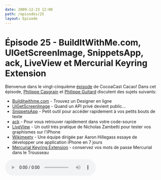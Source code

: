 ```yaml
---
date: 2009-12-23 12:00
path: /episodes/25
layout: Episode
---
```

# Épisode 25 - BuildItWithMe.com, UIGetScreenImage, SnippetsApp, ack, LiveView et Mercurial Keyring Extension
<p>Bienvenue dans le vingt-cinquième <a href="https://archive.org/download/cacaocast/cacaocast_25.mp3" title="CocoaCast Cacao Episode 25">épisode</a> de CocoaCast Cacao! Dans cet épisode, <a href="http://www.twitter.com/philippec" title="Philippe Casgrain sur Twitter">Philippe Casgrain</a> et <a href="http://www.twitter.com/philippeguitard" title="Philippe Guitard sur Twitter">Philippe Guitard</a> discutent des sujets suivants:</p>
<ul><li><a href="http://builditwith.me/" title="Builditwithme.com">Builditwithme.com</a> - Trouvez un Designer en ligne</li>
<li><a href="https://devforums.apple.com/message/149553" title="UIGetScreenImage">UIGetScreenImage</a> - Quand un API privé devient public&hellip;</li>
<li><a href="http://www.snippetsapp.com/" title="SnippetsApp">SnippetsApp</a> - Petit outil pour accéder rapidement à vos petits bouts de texte</li>
<li><a href="http://betterthangrep.com/" title="ack">ack</a> - Pour vous retrouver rapidement dans votre code-source</li>
<li><a href="http://www.zambetti.com/projects/liveview/" title="LiveView">LiveView</a> - Un outil très pratique de Nicholas Zambetti pour tester vos graphismes sur l'iPhone</li>
<li><a href="http://commandguru.com/" title="Wikimeety">Wikimeety</a> - Une équipe dirigée par Aaron Hillegass essaye de développer une application iPhone en 7 jours</li>
<li><a href="http://bitbucket.org/Mekk/mercurial_keyring/" title="Mercurial Keyring Extension">Mercurial Keyring Extension</a> - conservez vos mots de passe Mercurial dans le Trousseau</li>
</ul>
<p><audio controls><source src="https://archive.org/download/cacaocast/cacaocast_25.mp3" type="audio/mpeg"><source src="https://archive.org/download/cacaocast/cacaocast_25.mp3" type="audio/mp4">Votre navigateur ne supporte pas l'élément audio / Your browser does not support the audio element.</audio></p>
